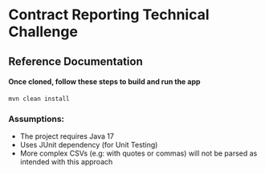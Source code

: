 # Contract Reporting Technical Challenge

## Reference Documentation

#### Once cloned, follow these steps to build and run the app
```
mvn clean install
```

### Assumptions:

- The project requires Java 17
- Uses JUnit dependency (for Unit Testing)  
- More complex CSVs (e.g: with quotes or commas) will not be parsed as intended with this approach